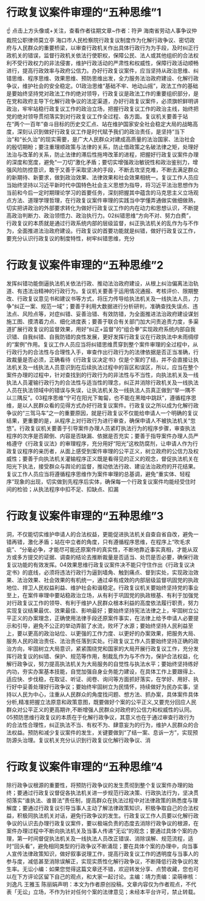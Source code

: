 # 行政复议案件审理的“五种思维”1

☝ 点击上方头像或+关注，查看作者往期文章~作者：符尹 海南省劳动人事争议仲裁院公职律师莫立亭 海口市人民检察院行政复议制度作为化解行政争议、密切政府与人民群众的重要桥梁，以审查行政机关作出具体行政行为为手段，及时纠正行政机关的错误，监督行政机关依法行使职权，保障公民、法人或其他组织的合法权利不受行政权力的非法侵害，维护行政活动的严肃性和权威性，保障行政活动顺畅进行，提高行政效率与政府公信力。办好行政复议案件，应当坚持从政治思维、纠错思维、程序思维、效果思维、预防思维出发，全力服务法治政府建设、化解行政争议，维护社会的安全稳定。01政治思维“基础不牢、地动山摇”，政法工作的基础是要始终坚持党对政法工作的绝对领导，行政复议是政法工作的重要组织部分，是在党和政府主导下化解行政争议的法定渠道，办好行政复议案件，必须旗帜鲜明讲政治，牢牢站稳行政复议工作的政治立场，把握行政复议工作的政治主线，始终把党的绝对领导贯彻落实到对行政复议工作全过程、各方面。复议机关要善于站在“两个一百年”奋斗目标的历史交汇点、站在维护国家安全社会稳定大局的战略高度，深刻认识到做好行政复议工作是时代赋予我们的政治责任，是坚持“当下治”和“长久治”的现实需要，是广大人民群众对建成高质量的法治国家、法治社会的殷切期盼；要注重理顺政策与法律的关系，防止借政策之名破法律之矩，处理好法治与改革的关系，防止法律的滞后性拖垮改革的进程，把握好行政复议案件办理的深度和宽度，避免“一刀切”激化矛盾；要切实增强政治敏锐性和政治鉴别力，增强风险防控意识，敢于又善于采取坚决的手段，不断去攻坚克难，不断去满足群众的新期待、新要求，做到政治效果、法律效果和社会效果相统一。复议工作人员应当始终坚持以习近平新时代中国特色社会主义思想为指导，将习近平法治思想作为当前和今后一定时期理论学习的首要任务，深刻把握其中蕴含的马克思主义立场观点方法、道理学理哲理，在行政复议案件审理的实践当中学懂弄通做实做细做熟，切实把讲政治的外部要求转化为做好行政复议工作的内在动力和思想认识，不断提高政治判断力、政治领悟力、政治执行力。02纠错思维“方向不对、努力白费”，行政复议的本质就是通过行政系统内部的层级监督，纠正执法机关的乱作为与不作为，全面推进法治政府建设。行政复议的首要功能就是纠错，做好行政复议工作，要充分认识行政复议的制度特性，树牢纠错思维，充分

# 行政复议案件审理的“五种思维”2

发挥纠错功能倒逼执法机关依法行政、推动法治政府建设，从根上纠治偏离法治轨道、有违法治精神的行政行为。复议机关要善于运用情况通报、考核评价、限期整改、行政复议意见书和建议书等方式，将压力传导给执法机关及一线执法人员，力争“纠正一案、规范一域”；要善于利用大数据进行分析研判，准确查找失误点、违法点、风险点等，对症纠错、妥善治错、有效防错，为全面推进法治政府建设谋划施工图、摸清着力点、细化进度表；要善于联合有关部门加大问责追责力度，多渠道扩展行政复议的监督效果，用好“纠正+监督”的“组合拳”实现政府系统内部自我识错、自我纠错、自我防错的良性发展，更好发挥行政复议在行政执法中未雨绸缪的“案例”作用。复议工作人员应当将纠错思维贯穿到整个案件审理的全过程中，从行政行为的合法性与合理性入手，审查作出行政行为的法律依据是否正当准确，行政裁量是否必须，正确看待《行政复议决定书》仅是个案的了结，并不会直接让执法机关及一线执法人员意识到在后续执法过程中的盲区和误区，所以，应当在整个案件办理的过程中，针对查找到的行政行为的非法性与不当性，向执法机关及一线执法人员灌输行政行为的合法性与适当性的理念，纠正并消除行政机关及一线执法人员在执法领域中的错误与失误，让执法机关及一线执法人员真正做到“举一隅不以三隅反”。03程序思维“宁可在阳光下匍匐，也不能在黑暗中跳跃”，遵循程序思维，是以人民群众看的见得方式办好行政复议案件。行政复议之所以成为化解行政争议的“三驾马车”之一的重要原因，就是行政复议不仅能给申请人一个明确的复议结果，更重要的是，从程序上对行政行为进行审查，确保申请人不被执法机关“忽悠”。行政复议机关要善于引导案件办理人员紧盯执法行为的程序步骤，审查执法程序的次序是否颠倒、内容是否缺漏、依据是否充实；要善于指导案件办理人员严格遵守《行政复议法》的审理程序，充分用好“阳光”这枚防腐剂，让申请人作为行政复议程序的亲历者，从面上感受到案件审理的公平正义，树立政府的公信力及权威性；要善于向执法机关灌输程序正义既是看得见的正义的观念，督促执法机关在阳光下执法，接受群众与舆论的监督，推动依法行政、建设法治政府的开花结果。复议工作人员应当将遵循程序思维作为案件审理的总基调，避免“重实体、轻程序”现象的出现，切实做到先程序后实体，确保每一个行政复议案件均能经受住时间的检验；从执法程序中扣不足、扣缺点、扣漏

# 行政复议案件审理的“五种思维”3

洞，不仅能切实维护申请人的合法权益，更能促进执法机关自查自省自改，避免一错再错，激化矛盾；站在中立者的角度，只有遵循程序思维，在程序上“吹毛求疵”、“分毫必争，才能尽可能还原案件的真实性，不断地靠近事实真相，才能从双方或多方提交的证据、调查的结论去推断裁量是否适当、处罚是否必要，确保行政复议功能的有效发挥。04效果思维行政复议案件决不能只守住作出《行政复议决定书》的底线，必须将违法行政行为逼到墙角、触到痛点、督到实处，实现政治效果、法治效果、社会效果的有机统一，通过卓有成效的内部层级监督巩固党的执政地位、捍卫人民权益利益、维护社会和谐稳定。行政复议机关要始终坚持党的事业至上，在案件审理中要站稳政治立场，从有利于巩固党的执政根基、有利于加强党对行政复议工作的领导、有利于维护人民群众根本利益的高度依法履行职责，努力实现复议结果最优、效果最佳、影响最好；要始终坚持宪法法律之上，牢固树立公平正义的办案理念，正确使用法律手段还原案件事实，在法律上给予申请人必要提示和引导，避免不公正的举动弄脏了水流，败坏了水源；要始终坚持人民利益至上，要以更高的政治站位、以更强的工作力度、以更好的办案效果，把服务大局、服务人民的政治责任、法治责任落到实处。行政复议工作人员要始终坚持正确的政治方向，牢固树立大局意识，紧紧围绕党和国家的大局开展行政复议工作，充分发挥行政复议的纠错、保护、规范等作用，制裁乱作为与不作为，保护合法权益，化解行政争议，努力提高执法机关为大局服务的自觉性与执法水平；要始终坚持练好内功，夯实办案基本技能，自觉加强自身业务能力建设，在具体工作上要跟得上、适应快、步伐稳，在取证、听证、阅卷、询问等方面抓好落实，在学好、用好、执行好中妥善处理好行政争议；要始终牢固树立为民情怀，持续做好为民办实事，坚持以人民为中心，注重从人民群众的角度找问题、想方法、抓办案，具体案件具体分析,精准把握立法原意和政策意图，既要做好个案的公平正义,又要充分回应人民群众对公平正义的更高期许,不断增强人民群众对政府的公信力和权威性的认同。05预防思维行政复议的本质在于化解行政争议，其意义也在于通过审查行政行为的合法性合理性，纠正执法不当、有权不为、肆意妄为的行为，维护人民群众的合法权益。预防和减少复议案件的发生，关键要做到“了结一案、息诉一方”，实现预防源头治理。复议机关充分认识到行政复议化解行政争议、消

# 行政复议案件审理的“五种思维”4

除行政争议根源的重要性，将预防行政争议的发生贯彻到整个复议案件办理的始终；要通过行政复议督促各执法机关进一步规范行政决策、行政执法行为，坚决贯彻落实“谁执法、谁普法”责任制，提高群众在执法过程中对法律政策的熟悉度与理解度；要通过行政复议引导当事人主动了解法律政策知识，积极争取自己的合法权益，积极同执法机关对话，避免行政争议的发生。行政复议工作人员要以化解行政争议的认识去办理行政复议案件，要以极端负责的态度去消除行政争议的根源，在案件办理过程中不断向执法机关及当事人传递“无讼”的观念；要通过具体个案的办理，第一时间督促执法机关及一线执法人员改正错误、消除误解、规范流程，适时“回头看”，避免相同类型的行政争议不断涌现；要在具体个案的办理中，向当事人宣传法律政策知识，做好叙事说理工作，提高行政复议工作的透明度与当事人的参与度，减低甚至消除误解正，实现实质性化解行政争议，不断降低行政争议的发生率。无讼小编：如果您觉得这篇文章还不错，欢迎转发分享、点赞收藏，您也可以在下方评论区留下自己的观点，和大家一起讨论。主编：靖力责编：梁萌审核：刘逸凡 王雅玉 陈丽娟声明：本文为作者原创投稿，文章内容仅为作者观点，不代表「无讼」立场，不作为针对任何个案的法律意见；未经本平台许可，禁止转载。

